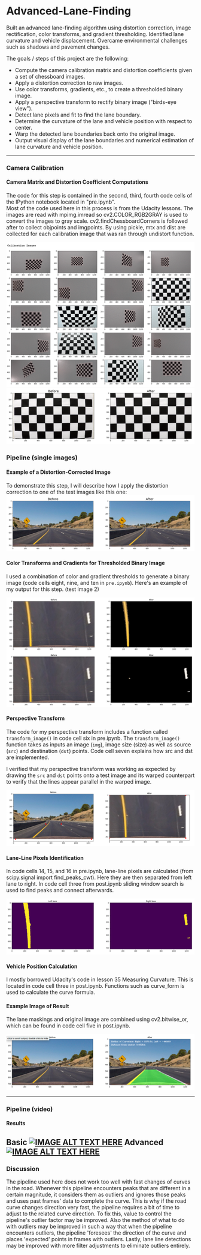 # Advanced-Lane-Finding
Built an advanced lane-finding algorithm using distortion correction, image rectification, color transforms, and gradient thresholding. Identified lane curvature and vehicle displacement. Overcame environmental challenges such as shadows and pavement changes.

The goals / steps of this project are the following:

* Compute the camera calibration matrix and distortion coefficients given a set of chessboard images.
* Apply a distortion correction to raw images.
* Use color transforms, gradients, etc., to create a thresholded binary image.
* Apply a perspective transform to rectify binary image ("birds-eye view").
* Detect lane pixels and fit to find the lane boundary.
* Determine the curvature of the lane and vehicle position with respect to center.
* Warp the detected lane boundaries back onto the original image.
* Output visual display of the lane boundaries and numerical estimation of lane curvature and vehicle position.

[//]: # (Image References)

[image1]: ./1.png "Calibration Photos"
[image2]: ./2.png "Undistorted"
[image3]: ./3.png "Undistorted Photo"
[image4]: ./4.png "Warp Example"
[image5]: ./5.png "Binary"
[image6]: ./9.png "Output"
[image7]: ./10.png "Output1"
[video1]: ./project_video_output.mp4 "Video1"
[video2]: ./challenge_video_output.mp4 "Video2"

[video1]: ./project_video.mp4 "Video"
---
### Camera Calibration

#### Camera Matrix and Distortion Coefficient Computations

The code for this step is contained in the second, third, fourth code cells of the IPython notebook located in "pre.ipynb".  
Most of the code used here in this process is from the Udacity lessons. The images are read with mpimg.imread so cv2.COLOR_RGB2GRAY is used to convert the images to gray scale. cv2.findChessboardCorners is followed after to collect objpoints and imgpoints. By using pickle, mtx and dist are collected for each calibration image that was ran through undistort function.

![alt text][image1]
![alt text][image2]

### Pipeline (single images)

#### Example of a Distortion-Corrected Image

To demonstrate this step, I will describe how I apply the distortion correction to one of the test images like this one:
![alt text][image3]

#### Color Transforms and Gradients for Thresholded Binary Image

I used a combination of color and gradient thresholds to generate a binary image (code cells eight, nine, and ten in `pre.ipynb`).  Here's an example of my output for this step.  (test image 2)

![alt text][image5]

#### Perspective Transform

The code for my perspective transform includes a function called `transform_image()` in code cell six in pre.ipynb.  The `transform_image()` function takes as inputs an image (`img`), image size (size) as well as source (`src`) and destination (`dst`) points. Code cell seven explains how src and dst are implemented.

I verified that my perspective transform was working as expected by drawing the `src` and `dst` points onto a test image and its warped counterpart to verify that the lines appear parallel in the warped image.

![alt text][image4]

#### Lane-Line Pixels Identification

In code cells 14, 15, and 16 in pre.ipynb, lane-line pixels are calculated (from scipy.signal import find_peaks_cwt). Here they are then separated from left lane to right. In code cell three from post.ipynb sliding window search is used to find peaks and connect afterwards.

![alt text][image6]

#### Vehicle Position Calculation

I mostly borrowed Udacity's code in lesson 35 Measuring Curvature. This is located in code cell three in post.ipynb. Functions such as curve_form is used to calculate the curve formula.

#### Example Image of Result

The lane maskings and original image are combined using cv2.bitwise_or, which can be found in code cell five in post.ipynb.

![alt text][image7]

---

### Pipeline (video)

#### Results
Basic
[![IMAGE ALT TEXT HERE](https://img.youtube.com/vi/xgv6zKWNXYM/0.jpg)](https://www.youtube.com/watch?v=xgv6zKWNXYM)
Advanced
[![IMAGE ALT TEXT HERE](https://img.youtube.com/vi/ng9edgddoms/0.jpg)](https://www.youtube.com/watch?v=ng9edgddoms)
---

### Discussion

The pipeline used here does not work too well with fast changes of curves in the road. Whenever this pipeline encounters peaks that are different in a certain magnitude, it considers them as outliers and ignores those peaks and uses past frames' data to complete the curve. This is why if the road curve changes direction very fast, the pipeline requires a bit of time to adjust to the related curve direction. To fix this, value to control the pipeline's outlier factor may be improved. Also the method of what to do with outliers may be improved in such a way that when the pipeline encounters outliers, the pipeline 'foresees' the direction of the curve and places 'expected' points in frames with outliers. Lastly, lane line detections may be improved with more filter adjustments to eliminate outliers entirely.
